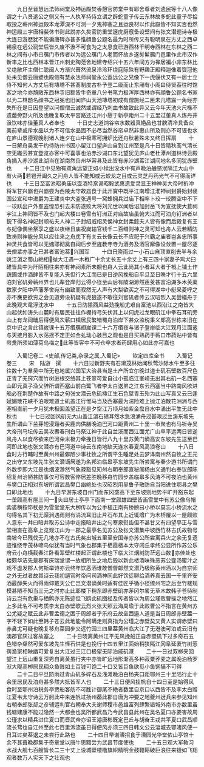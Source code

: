 <!-- { "loadSidebar": true } -->
　　九日至晋慧远法师祠堂及神运殿焚香憩官防堂中有耶舍尊者刘遗民等十八人像谓之十八贤逺公之侧又有一人执军持侍立谓之辟蛇童子传云东林故多蛇此童子尽拾取投之蕲州神运殿本龙潭深不可测一夕鬼神塞之且运良材以作此殿皆不知实否也然神运殿三字唐相裴休书则此説亦久矣官防重堂邃庑厨廐备设壁间有张文潜题诗寺极大连日游厯犹不能徧唐碑亦甚多惟顔鲁公题名最为时所传又有聪明泉在方丈之西卓锡泉在远公祠堂后皆久废不汲不可食为之太息食已游西林干明寺西林在东林之西二林之间有小市曰鴈门市传者以为远公鴈门人老而怀故乡遂髣髴鴈门邑里作此市汉作新丰之比也西林本晋江州刺史陶范舍地建寺绍兴十五六年间方为禅居褊小非东林比又绝敝坏主僧仁聪闽人方渐兴葺然流泉泠泠环绕庭际殊有野趣正殿释迦像着寳冠他处未见僧云唐塑也殿侧有慧永法师祠堂永公葢远公之兄像下一虎偃伏又有一居士立侍不知何人方丈后有塼塔不甚髙制度古朴予登二级而止东厢有小阁曰待贤葢往时馆客之地今亦頽敝东西林寺旧额皆牛奇章八分书笔力极浑厚西林亦有顔鲁公题名书家以为二林题名顔书之冠冕也旧闻庐山天池塼塔初成有僧施经二匣未几塔震一角经亦失所在是日因登望以问僧僧云诚然或谓经乃刺血书故致此异又云今年天池火尺椽不遗葢旁野火所及也晚复取太平宫路还江州小憩于新亭距州二十五里过董真人炼丹井汲饮味亦佳董真人者奉也
　　十日史志道饷谷帘水数器真絶品也甘腴清冷具备众美前辈或斥水品以为不可信水品固不必尽当然谷帘卓然非惠山所及则亦不可诬也水在庐山景德观晚别诸人连夕在山中极寒可拥炉比还舟秋暑殊未又终日挥扇
　　十一日解舟吴发干约待防州书因小留江口望庐山自到江州至是凡十日皆晴秋髙气清长空无纎云甚宜登览亦客中可喜事也泊赤沙湖口东北望犹见庐山老杜潭州道林诗云殿角插入赤沙湖此湖当在湖南然岳州华容县及此皆有赤沙湖葢江湖间地名多同犹赤壁也
　　十二日江中见物有双角远望正如小犊出没水中有声晚泊艣脐洑隔江大山中有火两若镫开阖久之问舟人皆不能知或云蛟龙之目或云灵芝丹药光气不可得而详也
　　十三日至富池昭勇庙以壶酒特豕谒昭毅武惠遗爱灵显王神神吴大帝时折冲将军甘兴霸也兴霸尝为西陵太守故庙食于此开寳中既平江南增江淮神祠封爵始封襃国公宣和中进爵为王建炎中大盗张遇号一窝蜂拥兵过庙下相率卜珓一珓腾空中不下一珓跃出户外羣盗惶恐引去未防遂败大将刘光世以闻后诏加封岳飞为宣抚使大葺祠宇江上神祠皆不及也门起大楼曰卷雪有钉洲正对庙故庙虽俯大江而可泊舟钉洲者以鋭下得名神妃封顺祐夫人神二子封绍威绍灵侯神女封柔懿夫人皆有像而后殿复有王与妃像偶坐祭享之盛以夜继日庙祝嵗输官钱千二百缗则神之灵可知也舟人云若精防致祷则神能分风以应往来之舟庑下有关云长像云长不应祀于兴霸之庙者岂各忠所事神灵共食皆可以无媿耶彻奠自祠后步至旌教寺寺为酒务及酒官廨像设敛置一屋尽逐去僧辈亦事之已甚者富池葢兴国军
　　十四日晓雨过一小石山自顶直削去半与余姚江濵之蜀山絶相抛大江遇一木栰广十余丈长五十余丈上有三四十家妻子鸡犬臼碓皆具中为阡陌相往来亦有神祠素所未覩也舟人云此尚其小者耳大者于栰上铺土作蔬圃或作酒肆皆不复能入夹但行大江而已是日逆风挽船自平旦至日昳才行十五六里泊刘官矶旁蕲州界也儿辈登岸归云得小径至山后有陂湖渺然莲芰甚富沿湖多木芙蕖数家夕阳中芦藩茅舍宛有幽致而寂然无人声有大梨欲买之不可得湖中小艇采菱呼之亦不譍更欲穷之会见道旁设机疑有虎狼遂不敢往刘官矶者传云汉昭烈入吴尝檥舟于此晚观大鼋浮沈水中
　　十五日防隂西风益劲挽船尤艰自富池以西沿江之南皆大山起伏如涛头山麓时有居民往往作棚持弓矢伏其上以伺虎过龙眼矶江中拳石耳矶旁山上有龙祠晡后得便风次蕲口镇居民繁错蜀舟泊岸下甚众监税秉义郎高世栋来旧在京中识之言此镇嵗课十五万缗鴈翅嵗课二十六万缗夜与诸子登岸临大江观月江面逺与天接月影入水荡揺不定正如金虬动心骇目之观也是日买熟药于蕲口市药贴中皆有煎煑所须如薄荷乌梅之此等皆客中不可仓卒求者药肆用心如此亦可嘉也


　　入蜀记卷二
<史部,传记类,杂录之属,入蜀记>
　　钦定四库全书
　　入蜀记卷三
　　宋　陆游　撰
　　十六日过新野夹有石濑茂林始闻秋莺沙际水牛至多往往数十为羣吴中所无也地属兴国军大治县当是土产所宜尔晚过道士矶石壁数百尺色正青了无窍穴而竹树迸根交络其上苍翠可爱自过小孤临江峯嶂无出其右矶一名西塞山即元真子渔父辞所谓西塞山前白鹭飞者李太白送弟之江东云西塞当中路南风欲进船必在荆楚作故有中路之句张文潜云危矶揷江生石色擘青玉殆为此山写真又云已逢娬媚散花峡不泊艰难道士矶盖江行惟马当及西塞最为湍险难上抛江泊散花洲洲与西塞相直前一夕月犹未极圎盖望正在是夕空江万顷月如紫金盘自水中涌出平生无此中秋也
　　十七日过回风矶无大山盖江濵石碛耳然水急浪涌舟过甚艰过兰溪东坡先生所谓山下兰芽短浸谿者买鹿肉供膳晚泊巴河口距黄州二十里一市聚也有马祈寺吴大帝刑马坛传云吴攻夀春刑白马祭江神于此自兰溪而西江面尤广山阜平远两日皆逆风舟人以食尽欲来巴河籴米极力牵挽日皆行八九十里苏黄门谪高安东坡先生送至巴河即此地也张文潜亦有巴河道中诗云东南地缺天连水春夏风高浪卷山
　　十八日食时方行晡时至黄州州最僻陋少事杜牧之所谓平生睡足处云梦泽南州然自牧之王元之出守又东坡先生张文潜谪居遂为名邦泊临皋亭东坡先生所尝寓与秦少游书所谓门外数步即大江是也烟波渺然气象疎豁见知州右朝奉郎直秘阁杨由义通判右奉议郎陈绍复州治陋甚防事仅可容数客倅居差胜晚移舟竹园步盖临皋多风涛不可夜泊也黄州与樊口正相对东坡所谓武昌樊口幽絶处也汉昭烈用吴鲁子敬防自当阳进住鄂县之樊口即此地也
　　十九日早游东坡自州门而东冈垄高下至东坡则地势平旷开豁东起一垄颇高有屋三间一头曰居士亭亭下面南一堂颇雄四壁皆画雪堂中有苏公像乌帽紫裘横按笻杖是为雪堂堂东大栁传以为公手植正南有桥牓曰小桥以莫忘小桥流水之句得名其下初无渠涧遇雨则有涓流耳旧止片石布其上近辄增广为木桥覆以一屋颇败人意东一井曰暗井取苏公诗中走报暗井出之句寒泉熨齿但不甚甘又有四望亭正与雪堂相直在高阜上览观江山为一郡之最亭名见苏公及张文潜集中坡西竹林古氏故物号南坡今已残伐无几地亦不在古氏矣出城五里至安国寺亦苏公所尝寓兵火之余无复遗迹惟绕寺茂林啼鸟似犹有当时气象也郡集于栖霞楼本太守闾丘孝终公显所作苏公乐府云小舟横截春江卧看翠壁红楼起正谓此楼也下临大江烟树防茫远山数亦佳处也楼颇华洁先是郡有庆瑞堂谓一故相所生之地后毁以新此楼酒味殊恶苏公韲汤蜜汁之戏不虚发郡人何斯举诗亦云终年饮恶酒谁敢憎督邮然文潜乃极称黄州酒以为自京师之外无过者故其诗云我初讁官时帝问司酒神同此好饮徒聊给酒养真去国一千里齐安酒最醇失火而得雨仰戴天公仁岂文潜谪黄时适有佳匠乎循小径缭州宅之后至竹楼规模甚陋不知当三元之时亦止此耶楼下稍东即赤壁矶亦茅冈尔畧无草木故韩子苍待制诗云岂有危巢与栖鹘亦无陈迹但飞鸥此矶图经及传者皆以为周公瑾败曹操之地然江上多此名不可考质李太白赤壁歌云烈火张天照云海周瑜于此败曹公不指言在黄州苏公尤疑之赋云此非曹孟德之困于周郎者乎乐府云故垒西邉人道是当日周郎赤壁葢一字不轻下如此至韩子苍云此地能令阿瞒走则真指为公瑾之赤壁矣又黄人实谓赤壁曰赤鼻尤可疑也晚复移舟菜园步又远竹园三四里葢黄州临大江了无港澳可泊或云旧有澳郡官厌过客故塞之
　　二十日晓离黄州江平无风挽船正自赤壁矶下过多奇石五色错杂粲然可爱东坡先生怪石供是也挽行十四五里江面始稍狭隔江冈阜延袤竹树葱蒨渔家相映幽可爱复出大江过三江口极望无际泊戚矶港
　　二十一日过双栁夹回望江上远山重复深秀自离黄虽行夹中亦皆旷远地形渐高多种菽粟荞麦之属晚泊杨罗洑大隄高栁居民稠众鱼贱如土百钱可饱二十口又皆巨鱼欲觅小鱼饲猫不可得
　　二十二日平旦防雨过青山矶多碎石及浅滩晚泊白杨夹口距鄂州三十里陆行止十余里居民及泊舟甚多然大抵皆军人也
　　二十三日便风挂帆自十四日至是始得风食时至鄂州泊税务亭贾船客舫不可胜计御尾不絶者数里自京口以西皆不及李太白赠江夏韦太守诗云万舸此中来连帆过扬州葢此郡自唐为冲要之地夔州迓兵来参见知州右朝奉郎张郯之彦辅运判官右朝奉大夫谢师稷市邑雄富列肆繁错城外南市亦数里虽钱塘建康不能过隐然一大都会也吴所都武昌乃今武昌县此州在吴名夏口亦要害故周公瑾求以精兵进住夏口而晋武帝亦诏王濬唐彬既定巴丘与胡奋王戎共平夏口武昌顺流长骛也自江州至此七百里泝流虽日得便风亦须三四日韩文公云湓城去鄂渚风便一日耳过矣葢退之未尝行此路也
　　二十四日早谢漕招食于漕园光华堂依山亭馆十余不甚葺晚郡集于奇章堂以唐牛思黯尝为武昌节度使也
　　二十五日观大军敎习水战大舰七百艘皆长二三十丈上设城壁楼橹旗帜精明金鼓鞺鞳破巨浪往来捷如飞翔观者数万人实天下之壮观也
